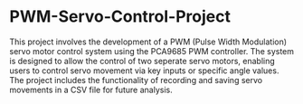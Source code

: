 # PWM-Servo-Control-Project
This project involves the development of a PWM (Pulse Width Modulation) servo motor control system using the PCA9685 PWM controller. 
The system is designed to allow the control of two seperate servo motors, enabling users to control servo movement via key inputs or specific angle values.
The project includes the functionality of recording and saving servo movements in a CSV file for future analysis.
